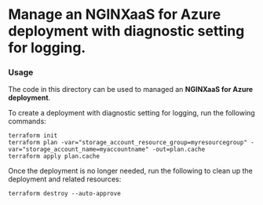 # Manage an NGINXaaS for Azure deployment with diagnostic setting for logging.

### Usage

The code in this directory can be used to managed an **NGINXaaS for Azure deployment**.

To create a deployment with diagnostic setting for logging, run the following commands:

```shell
terraform init
terraform plan -var="storage_account_resource_group=myresourcegroup" -var="storage_account_name=myaccountname" -out=plan.cache
terraform apply plan.cache
```

Once the deployment is no longer needed, run the following to clean up the deployment and related resources:

```shell
terraform destroy --auto-approve
```
